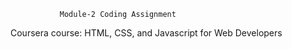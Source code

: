 
               Module-2 Coding Assignment
Coursera course: HTML, CSS, and Javascript for Web Developers
